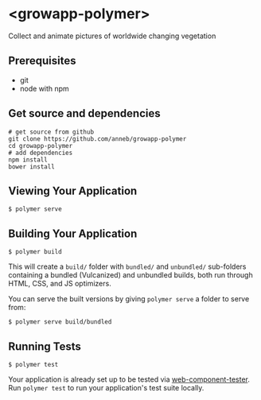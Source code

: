 # \<growapp-polymer\>

Collect and animate pictures of worldwide changing vegetation

## Prerequisites
* git
* node with npm

## Get source and dependencies
```
# get source from github
git clone https://github.com/anneb/growapp-polymer
cd growapp-polymer
# add dependencies
npm install
bower install
```


## Viewing Your Application

```
$ polymer serve
```

## Building Your Application

```
$ polymer build
```

This will create a `build/` folder with `bundled/` and `unbundled/` sub-folders
containing a bundled (Vulcanized) and unbundled builds, both run through HTML,
CSS, and JS optimizers.

You can serve the built versions by giving `polymer serve` a folder to serve
from:

```
$ polymer serve build/bundled
```

## Running Tests

```
$ polymer test
```

Your application is already set up to be tested via [web-component-tester](https://github.com/Polymer/web-component-tester). Run `polymer test` to run your application's test suite locally.
